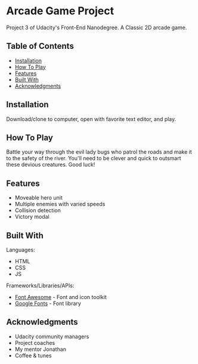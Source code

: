 # Arcade Game Project

Project 3 of Udacity's Front-End Nanodegree. A Classic 2D arcade game.

## Table of Contents

* [Installation](#installation)
* [How To Play](#how-to-play)
* [Features](#features)
* [Built With](#built-with)
* [Acknowledgments](#acknowledgments)

## Installation

Download/clone to computer, open with favorite text editor, and play.

## How To Play

Battle your way through the evil lady bugs who patrol the roads and make it to the safety of the river. You'll need to be clever and quick to outsmart these devious creatures. Good luck!

## Features

* Moveable hero unit
* Multiple enemies with varied speeds
* Collision detection
* Victory modal

## Built With

Languages:

* HTML
* CSS
* JS

Frameworks/Libraries/APIs:

* [Font Awesome](https://fontawesome.com/) - Font and icon toolkit
* [Google Fonts](https://fonts.google.com/) - Font library

## Acknowledgments

* Udacity community managers
* Project coaches
* My mentor Jonathan
* Coffee & tunes
